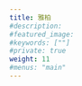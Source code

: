 ```yaml
---
title: 雅柏
#description: 
#featured_image: 
#keywords: [""]
#private: true
weight: 11
#menus: "main"
---
```

